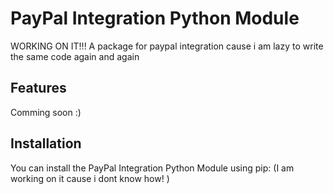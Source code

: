 # PayPal Integration Python Module

WORKING ON IT!!!
A package for paypal integration cause i am lazy to write the same code again and again

## Features

Comming soon :)

## Installation

You can install the PayPal Integration Python Module using pip:
(I am working on it cause i dont know how! )
